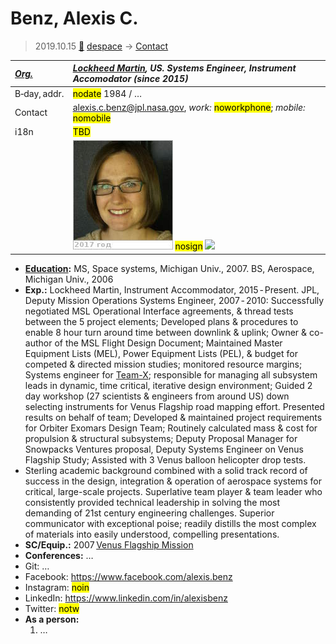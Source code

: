 # Benz, Alexis C.
> 2019.10.15 [🚀](../index/index.md) [despace](index.md) → [Contact](contact.md)

|*[Org.](contact.md)*|*[Lockheed Martin](lockheed_martin.md), US. Systems Engineer, Instrument Accomodator (since 2015)*|
|:--|:--|
|B‑day, addr.|<mark>nodate</mark> 1984  / …|
|Contact|<alexis.c.benz@jpl.nasa.gov>, *work:* <mark>noworkphone</mark>; *mobile:* <mark>nomobile</mark>|
|i18n|<mark>TBD</mark>|
| |[![](f/contact/b/benz1_photo_thumb.jpg)](f/contact/b/benz1_photo.jpg) <mark>nosign</mark> [![](f/contact//1_sign_thumb.jpg)](f/contact//1_sign.png)|

   - **[Education](edu.md):** MS, Space systems, Michigan Univ., 2007. BS, Aerospace, Michigan Univ., 2006
   - **Exp.:** Lockheed Martin, Instrument Accommodator, 2015 ‑ Present. JPL, Deputy Mission Operations Systems Engineer, 2007 ‑ 2010: Successfully negotiated MSL Operational Interface agreements, & thread tests between the 5 project elements; Developed plans & procedures to enable 8 hour turn around time between downlink & uplink; Owner & co-author of the MSL Flight Design Document; Maintained Master Equipment Lists (MEL),  Power Equipment Lists (PEL), & budget for competed & directed mission studies; monitored resource margins; Systems engineer for [Team-X](jpl_if.md); responsible for managing all subsystem leads in dynamic, time critical, iterative design environment; Guided 2 day workshop (27 scientists & engineers from around US) down selecting  instruments  for Venus Flagship road mapping effort.  Presented results on behalf of team; Developed & maintained project requirements for Orbiter Exomars Design Team; Routinely calculated mass & cost for propulsion & structural subsystems; Deputy Proposal Manager for Snowpacks Ventures proposal, Deputy Systems Engineer on Venus Flagship Study; Assisted with 3 Venus balloon helicopter drop tests.
   - Sterling academic background combined with a solid track record of success in the design, integration & operation of aerospace systems for critical, large-scale projects. Superlative team player & team leader who consistently provided technical leadership in solving the most demanding of 21st century engineering challenges. Superior communicator with exceptional poise; readily distills the most complex of materials into easily understood, compelling presentations.
   - **SC/Equip.:** 2007 [Venus Flagship Mission](venus_flagship_mission.md)
   - **Conferences:** …
   - Git: …
   - Facebook: <https://www.facebook.com/alexis.benz>
   - Instagram: <mark>noin</mark>
   - LinkedIn: <https://www.linkedin.com/in/alexisbenz>
   - Twitter: <mark>notw</mark>
   - **As a person:**
      1. …


